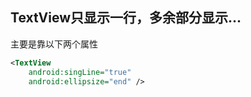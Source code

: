 ## TextView只显示一行，多余部分显示...

主要是靠以下两个属性

```xml
<TextView
    android:singLine="true"
    android:ellipsize="end" />
```


